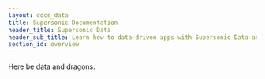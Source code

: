 ```yaml
---
layout: docs_data
title: Supersonic Documentation
header_title: Supersonic Data
header_sub_title: Learn how to data-driven apps with Supersonic Data and AngularJS.
section_id: overview
---
```


Here be data and dragons.
